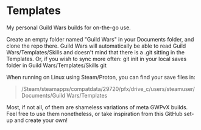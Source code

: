 # Templates
My personal Guild Wars builds for on-the-go use. 

Create an empty folder named "Guild Wars" in your Documents folder, and clone the repo there. 
Guild Wars will automatically be able to read Guild Wars/Templates/Skills and doesn't mind that there is a .git sitting in the Templates.
Or, if you wish to sync more often:
git init in your local saves folder in Guild Wars/Templates/Skills
git 

When running on Linux using Steam/Proton, you can find your save files in: 
> /Steam/steamapps/compatdata/29720/pfx/drive_c/users/steamuser/Documents/Guild Wars/Templates

Most, if not all, of them are shameless variations of meta GWPvX builds. Feel free to use them nonetheless, or take inspiration from this GitHub set-up and create your own! 
